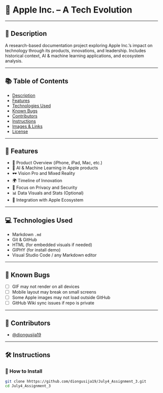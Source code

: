 # 🍏 Apple Inc. – A Tech Evolution

---

## 📝 Description

A research-based documentation project exploring Apple Inc.’s impact on technology through its products, innovations, and leadership. Includes historical context, AI & machine learning applications, and ecosystem analysis.

---

## 📚 Table of Contents

- [Description](#-description)  
- [Features](#-features)  
- [Technologies Used](#-technologies-used)  
- [Known Bugs](#-known-bugs)  
- [Contributors](#-contributors)  
- [Instructions](#-instructions)  
- [Images & Links](#-images--links)  
- [License](#-license)

---

## 🚀 Features

- 📱 Product Overview (iPhone, iPad, Mac, etc.)  
- 🧠 AI & Machine Learning in Apple products  
- 🕶️ Vision Pro and Mixed Reality  
- 🌍 Timeline of Innovation  
- 🔐 Focus on Privacy and Security  
- 📊 Data Visuals and Stats (Optional)  
- 📡 Integration with Apple Ecosystem  

---

## 💻 Technologies Used

- Markdown `.md`  
- Git & GitHub  
- HTML (for embedded visuals if needed)  
- GIPHY (for install demo)  
- Visual Studio Code / any Markdown editor

---

## 🐞 Known Bugs

- [ ] GIF may not render on all devices  
- [ ] Mobile layout may break on small screens  
- [ ] Some Apple images may not load outside GitHub  
- [ ] GitHub Wiki sync issues if repo is private  

---

## 👤 Contributors

- [@diongusija19](https://github.com/diongusija19)  


---

## 🛠️ Instructions

### 🔧 How to Install

```bash
git clone hhttps://github.com/diongusija19/July4_Assignment_3.git
cd July4_Assignment_3
